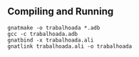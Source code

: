 ## Compiling and Running
```
gnatmake -o trabalhoada *.adb
gcc -c trabalhoada.adb
gnatbind -x trabalhoada.ali
gnatlink trabalhoada.ali -o trabalhoada
```

